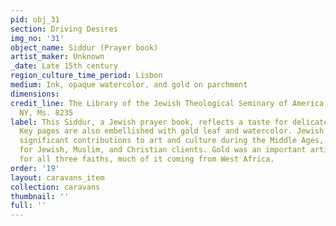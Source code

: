 ```yaml
---
pid: obj_31
section: Driving Desires
img_no: '31'
object_name: Siddur (Prayer book)
artist_maker: Unknown
_date: Late 15th century
region_culture_time_period: Lisbon
medium: Ink, opaque watercolor, and gold on parchment
dimensions: 
credit_line: The Library of the Jewish Theological Seminary of America, New York,
  NY, Ms. 8235
label: This Siddur, a Jewish prayer book, reflects a taste for delicate tracery penwork.
  Key pages are also embellished with gold leaf and watercolor. Jewish craftsmen made
  significant contributions to art and culture during the Middle Ages, creating works
  for Jewish, Muslim, and Christian clients. Gold was an important artistic material
  for all three faiths, much of it coming from West Africa.
order: '19'
layout: caravans_item
collection: caravans
thumbnail: ''
full: ''
---
```

